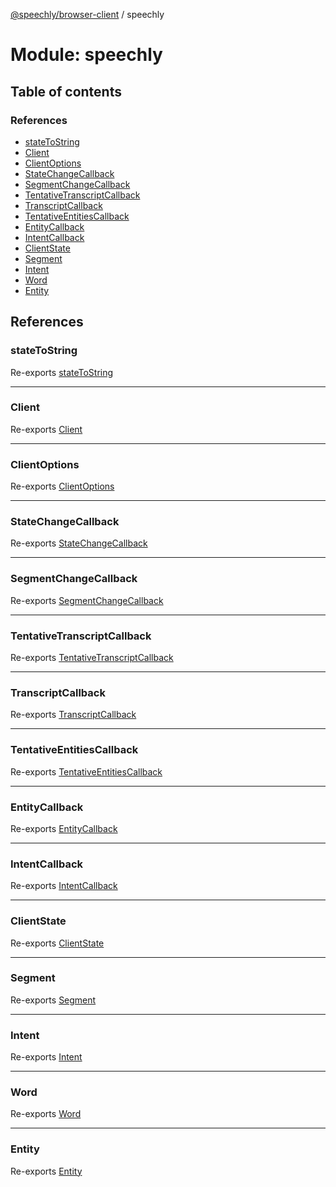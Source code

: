 [@speechly/browser-client](../README.md) / speechly

# Module: speechly

## Table of contents

### References

- [stateToString](speechly.md#statetostring)
- [Client](speechly.md#client)
- [ClientOptions](speechly.md#clientoptions)
- [StateChangeCallback](speechly.md#statechangecallback)
- [SegmentChangeCallback](speechly.md#segmentchangecallback)
- [TentativeTranscriptCallback](speechly.md#tentativetranscriptcallback)
- [TranscriptCallback](speechly.md#transcriptcallback)
- [TentativeEntitiesCallback](speechly.md#tentativeentitiescallback)
- [EntityCallback](speechly.md#entitycallback)
- [IntentCallback](speechly.md#intentcallback)
- [ClientState](speechly.md#clientstate)
- [Segment](speechly.md#segment)
- [Intent](speechly.md#intent)
- [Word](speechly.md#word)
- [Entity](speechly.md#entity)

## References

### stateToString

Re-exports [stateToString](speechly_state.md#statetostring)

___

### Client

Re-exports [Client](../classes/speechly_client.Client.md)

___

### ClientOptions

Re-exports [ClientOptions](../interfaces/speechly_types.ClientOptions.md)

___

### StateChangeCallback

Re-exports [StateChangeCallback](speechly_types.md#statechangecallback)

___

### SegmentChangeCallback

Re-exports [SegmentChangeCallback](speechly_types.md#segmentchangecallback)

___

### TentativeTranscriptCallback

Re-exports [TentativeTranscriptCallback](speechly_types.md#tentativetranscriptcallback)

___

### TranscriptCallback

Re-exports [TranscriptCallback](speechly_types.md#transcriptcallback)

___

### TentativeEntitiesCallback

Re-exports [TentativeEntitiesCallback](speechly_types.md#tentativeentitiescallback)

___

### EntityCallback

Re-exports [EntityCallback](speechly_types.md#entitycallback)

___

### IntentCallback

Re-exports [IntentCallback](speechly_types.md#intentcallback)

___

### ClientState

Re-exports [ClientState](../enums/speechly_types.ClientState.md)

___

### Segment

Re-exports [Segment](../interfaces/speechly_types.Segment.md)

___

### Intent

Re-exports [Intent](../interfaces/speechly_types.Intent.md)

___

### Word

Re-exports [Word](../interfaces/speechly_types.Word.md)

___

### Entity

Re-exports [Entity](../interfaces/speechly_types.Entity.md)
